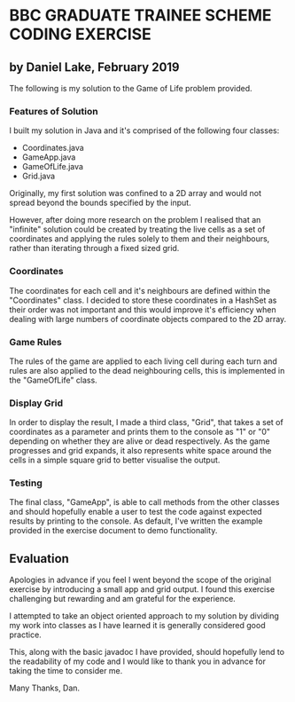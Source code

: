 # BBC GRADUATE TRAINEE SCHEME CODING EXERCISE
## by Daniel Lake, February 2019

The following is my solution to the Game of Life problem provided.

### Features of Solution

I built my solution in Java and it's comprised of the following four classes:

- Coordinates.java
- GameApp.java
- GameOfLife.java
- Grid.java

Originally, my first solution was confined to a 2D array and would not spread beyond the bounds specified by the input.

However, after doing more research on the problem I realised that an "infinite" solution could be created by treating the live cells as a set of coordinates and applying the rules solely to them and their neighbours, rather than iterating through a fixed sized grid.

### Coordinates
The coordinates for each cell and it's neighbours are defined within the "Coordinates" class. I decided to store these coordinates in a HashSet as their order was not important and this would improve it's efficiency when dealing with large numbers of coordinate objects compared to the 2D array.

### Game Rules
The rules of the game are applied to each living cell during each turn and rules are also applied to the dead neighbouring cells, this is implemented in the "GameOfLife" class.

### Display Grid
In order to display the result, I made a third class, "Grid", that takes a set of coordinates as a parameter and prints them to the console as "1" or "0" depending on whether they are alive or dead respectively. As the game progresses and grid expands, it also represents white space around the cells in a simple square grid to better visualise the output.

### Testing
The final class, "GameApp", is able to call methods from the other classes and should hopefully enable a user to test the code against expected results by printing to the console. As default, I've written the example provided in the exercise document to demo functionality.

## Evaluation
Apologies in advance if you feel I went beyond the scope of the original exercise by introducing a small app and grid output. I found this exercise challenging but rewarding and am grateful for the experience.

I attempted to take an object oriented approach to my solution by dividing my work into classes as I have learned it is generally considered good practice.

This, along with the basic javadoc I have provided, should hopefully lend to the readability of my code and I would like to thank you in advance for taking the time to consider me.

Many Thanks,
Dan.